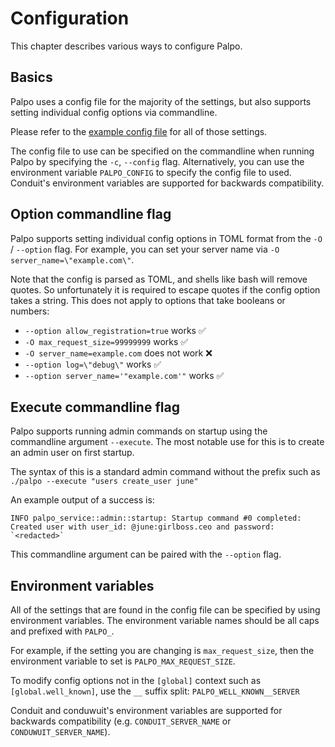 # Configuration

This chapter describes various ways to configure Palpo.

## Basics

Palpo uses a config file for the majority of the settings, but also supports
setting individual config options via commandline.

Please refer to the [example config
file](./configuration/examples.md#example-configuration) for all of those
settings.

The config file to use can be specified on the commandline when running
Palpo by specifying the `-c`, `--config` flag. Alternatively, you can use
the environment variable `PALPO_CONFIG` to specify the config file to used.
Conduit's environment variables are supported for backwards compatibility.

## Option commandline flag

Palpo supports setting individual config options in TOML format from the
`-O` / `--option` flag. For example, you can set your server name via `-O
server_name=\"example.com\"`.

Note that the config is parsed as TOML, and shells like bash will remove quotes.
So unfortunately it is required to escape quotes if the config option takes a
string. This does not apply to options that take booleans or numbers:
- `--option allow_registration=true` works ✅
- `-O max_request_size=99999999` works ✅
- `-O server_name=example.com` does not work ❌
- `--option log=\"debug\"` works ✅
- `--option server_name='"example.com'"` works ✅

## Execute commandline flag

Palpo supports running admin commands on startup using the commandline
argument `--execute`. The most notable use for this is to create an admin user
on first startup.

The syntax of this is a standard admin command without the prefix such as
`./palpo --execute "users create_user june"`

An example output of a success is:
```
INFO palpo_service::admin::startup: Startup command #0 completed:
Created user with user_id: @june:girlboss.ceo and password: `<redacted>`
```

This commandline argument can be paired with the `--option` flag.

## Environment variables

All of the settings that are found in the config file can be specified by using
environment variables. The environment variable names should be all caps and
prefixed with `PALPO_`.

For example, if the setting you are changing is `max_request_size`, then the
environment variable to set is `PALPO_MAX_REQUEST_SIZE`.

To modify config options not in the `[global]` context such as
`[global.well_known]`, use the `__` suffix split: `PALPO_WELL_KNOWN__SERVER`

Conduit and conduwuit's environment variables are supported for backwards
compatibility (e.g. `CONDUIT_SERVER_NAME` or `CONDUWUIT_SERVER_NAME`).
